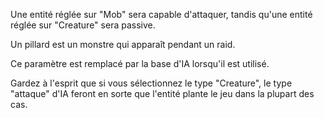Une entité réglée sur "Mob" sera capable d'attaquer, tandis qu'une entité réglée sur "Creature" sera passive.

Un pillard est un monstre qui apparaît pendant un raid.

Ce paramètre est remplacé par la base d'IA lorsqu'il est utilisé.

Gardez à l'esprit que si vous sélectionnez le type "Creature", le type "attaque" d'IA feront en sorte que l'entité plante le jeu dans la plupart des cas.